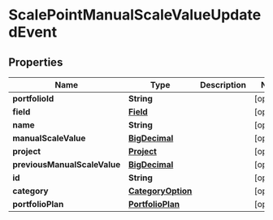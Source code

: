 
# ScalePointManualScaleValueUpdatedEvent

## Properties
Name | Type | Description | Notes
------------ | ------------- | ------------- | -------------
**portfolioId** | **String** |  |  [optional]
**field** | [**Field**](Field.md) |  |  [optional]
**name** | **String** |  |  [optional]
**manualScaleValue** | [**BigDecimal**](BigDecimal.md) |  |  [optional]
**project** | [**Project**](Project.md) |  |  [optional]
**previousManualScaleValue** | [**BigDecimal**](BigDecimal.md) |  |  [optional]
**id** | **String** |  |  [optional]
**category** | [**CategoryOption**](CategoryOption.md) |  |  [optional]
**portfolioPlan** | [**PortfolioPlan**](PortfolioPlan.md) |  |  [optional]



